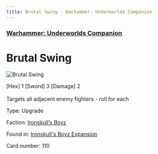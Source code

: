 ```yaml
---
title: Brutal Swing - Warhammer: Underworlds Companion
---
```


### [Warhammer: Underworlds Companion](https://guidokessels.github.io/wh-underworlds)

  

# Brutal Swing

![Brutal Swing](https://warhammerunderworlds.com/wp-content/uploads/sites/6/2017/12/110_ENG-Brutal-Swing.png)

<div class="whu-weapon">[Hex] 1 [Sword] 3 [Damage] 2</div><br /> Targets all adjacent enemy fighters - roll for each

Type: Upgrade

Faction: [Ironskull’s Boyz](https://guidokessels.github.io/wh-underworlds/factions/ironskulls-boyz)

Found in: [Ironskull's Boyz Expansion](https://guidokessels.github.io/wh-underworlds/locations/ironskulls-boyz-expansion)

Card number: 110
